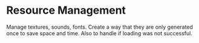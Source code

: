 # Resource Management
Manage textures, sounds, fonts. Create a way that they are only generated once to save space and time. Also to handle if loading was not successful.
